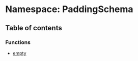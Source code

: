 # Namespace: PaddingSchema

## Table of contents

### Functions

* [empty](/en/auto-docs/utils/functions/PaddingSchema.empty.md)

